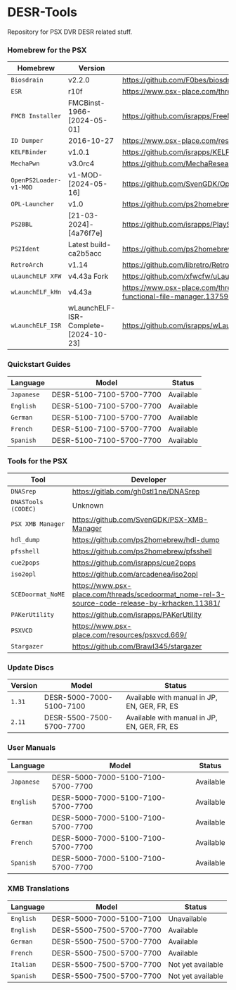 # DESR-Tools
Repository for PSX DVR DESR related stuff.

### Homebrew for the PSX
| Homebrew | Version | Developer / Source |
| --- | --- | --- |
| `Biosdrain` | v2.2.0 | https://github.com/F0bes/biosdrain |
| `ESR` | r10f | https://www.psx-place.com/threads/esr.30217/ |
| `FMCB Installer` | FMCBinst-1966-[2024-05-01] | https://github.com/israpps/FreeMcBoot-Installer |
| `ID Dumper` | 2016-10-27 | https://www.psx-place.com/resources/id-dumper.455/ |
| `KELFBinder` | v1.0.1 | https://github.com/israpps/KELFBinder |
| `MechaPwn` | v3.0rc4 | https://github.com/MechaResearch/MechaPwn
| `OpenPS2Loader-v1-MOD` | v1-MOD-[2024-05-16] | https://github.com/SvenGDK/Open-PS2-Loader |
| `OPL-Launcher` | v1.0 | https://github.com/ps2homebrew/OPL-Launcher |
| `PS2BBL` | [21-03-2024]-[4a76f7e] | https://github.com/israpps/PlayStation2-Basic-BootLoader |
| `PS2Ident` | Latest build-ca2b5acc | https://github.com/ps2homebrew/PS2Ident
| `RetroArch` | v1.14 | https://github.com/libretro/RetroArch |
| `uLaunchELF XFW` | v4.43a Fork | https://github.com/xfwcfw/uLaunchELF/commit/927fd4af0467be28ad2070273611f4d33cf31f59 |
| `wLaunchELF_kHn` | v4.43a | https://www.psx-place.com/threads/wlaunchelf-v4-43a-new-improvements-to-this-very-functional-file-manager.13759/
| `wLaunchELF_ISR` | wLaunchELF-ISR-Complete-[2024-10-23] | https://github.com/israpps/wLaunchELF_ISR

### Quickstart Guides
| Language | Model | Status |
| --- | --- | --- |
| `Japanese` | DESR-5100-7100-5700-7700 | Available |
| `English` | DESR-5100-7100-5700-7700 | Available |
| `German` | DESR-5100-7100-5700-7700 | Available |
| `French` | DESR-5100-7100-5700-7700 | Available |
| `Spanish` | DESR-5100-7100-5700-7700 | Available |

### Tools for the PSX
| Tool | Developer |
| --- | --- |
| `DNASrep` | https://gitlab.com/gh0stl1ne/DNASrep |
| `DNASTools (CODEC)` | Unknown |
| `PSX XMB Manager` | https://github.com/SvenGDK/PSX-XMB-Manager |
| `hdl_dump` | https://github.com/ps2homebrew/hdl-dump |
| `pfsshell` | https://github.com/ps2homebrew/pfsshell |
| `cue2pops` | https://github.com/israpps/cue2pops |
| `iso2opl` | https://github.com/arcadenea/iso2opl |
| `SCEDoormat_NoME` | https://www.psx-place.com/threads/scedoormat_nome-rel-3-source-code-release-by-krhacken.11381/ |
| `PAKerUtility` | https://github.com/israpps/PAKerUtility |
| `PSXVCD` | https://www.psx-place.com/resources/psxvcd.669/ |
| `Stargazer` | https://github.com/Brawl345/stargazer |

### Update Discs
| Version | Model | Status |
| --- | --- | --- |
| `1.31` | DESR-5000-7000-5100-7100 | Available with manual in JP, EN, GER, FR, ES |
| `2.11` | DESR-5500-7500-5700-7700 | Available with manual in JP, EN, GER, FR, ES |

### User Manuals
| Language | Model | Status |
| --- | --- | --- |
| `Japanese` | DESR-5000-7000-5100-7100-5700-7700 | Available |
| `English` | DESR-5000-7000-5100-7100-5700-7700 | Available |
| `German` | DESR-5000-7000-5100-7100-5700-7700 | Available |
| `French` | DESR-5000-7000-5100-7100-5700-7700 | Available |
| `Spanish` | DESR-5000-7000-5100-7100-5700-7700 | Available |

### XMB Translations
| Language | Model | Status |
| --- | --- | --- |
| `English` | DESR-5000-7000-5100-7100 | Unavailable |
| `English` | DESR-5500-7500-5700-7700 | Available |
| `German` | DESR-5500-7500-5700-7700 | Available |
| `French` | DESR-5500-7500-5700-7700 | Available |
| `Italian` | DESR-5500-7500-5700-7700 | Not yet available |
| `Spanish` | DESR-5500-7500-5700-7700 | Not yet available |
